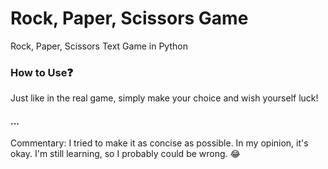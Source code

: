 
# Rock, Paper, Scissors Game

Rock, Paper, Scissors Text Game in Python


### How to Use❓
Just like in the real game, simply make your choice and wish yourself luck!



#### ... 
Commentary: I tried to make it as concise as possible. In my opinion, it's okay. I'm still learning, so I probably could be wrong. 😂



